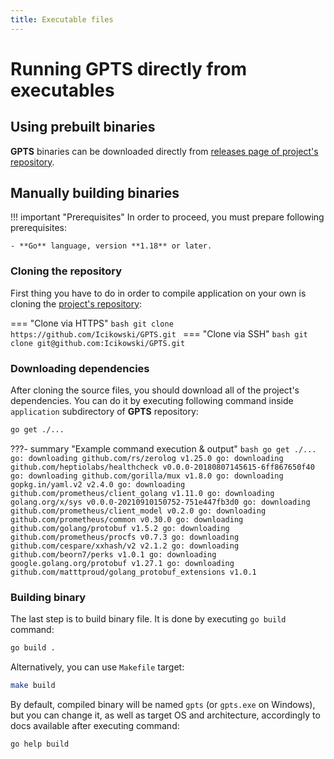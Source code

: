 ```yaml
---
title: Executable files
---
```


# Running **GPTS** directly from executables

## Using prebuilt binaries

**GPTS** binaries can be downloaded directly from [releases page of project's repository](https://github.com/Icikowski/GPTS/releases).

## Manually building binaries

!!! important "Prerequisites"
    In order to proceed, you must prepare following prerequisites:

    - **Go** language, version **1.18** or later.

### Cloning the repository

First thing you have to do in order to compile application on your own is cloning the [project's repository](https://github.com/Icikowski/GPTS):

=== "Clone via HTTPS"
    ```bash
    git clone https://github.com/Icikowski/GPTS.git
    ```
=== "Clone via SSH"
    ```bash
    git clone git@github.com:Icikowski/GPTS.git
    ```

### Downloading dependencies

After cloning the source files, you should download all of the project's dependencies. You can do it by executing following command inside `application` subdirectory of **GPTS** repository:

```bash
go get ./...
```

???- summary "Example command execution & output"
    ```bash
    go get ./...
    ```
    ```
    go: downloading github.com/rs/zerolog v1.25.0
    go: downloading github.com/heptiolabs/healthcheck v0.0.0-20180807145615-6ff867650f40
    go: downloading github.com/gorilla/mux v1.8.0
    go: downloading gopkg.in/yaml.v2 v2.4.0
    go: downloading github.com/prometheus/client_golang v1.11.0
    go: downloading golang.org/x/sys v0.0.0-20210910150752-751e447fb3d0
    go: downloading github.com/prometheus/client_model v0.2.0
    go: downloading github.com/prometheus/common v0.30.0
    go: downloading github.com/golang/protobuf v1.5.2
    go: downloading github.com/prometheus/procfs v0.7.3
    go: downloading github.com/cespare/xxhash/v2 v2.1.2
    go: downloading github.com/beorn7/perks v1.0.1
    go: downloading google.golang.org/protobuf v1.27.1
    go: downloading github.com/matttproud/golang_protobuf_extensions v1.0.1
    ```

### Building binary

The last step is to build binary file. It is done by executing `go build` command:

```bash
go build .
```

Alternatively, you can use `Makefile` target:

```bash
make build
```

By default, compiled binary will be named `gpts` (or `gpts.exe` on Windows), but you can change it, as well as target OS and architecture, accordingly to docs available after executing command:

```bash
go help build
```
